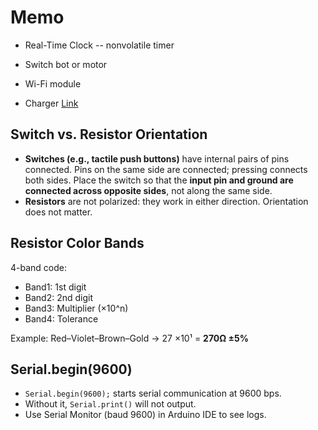 # Memo

* Real-Time Clock -- nonvolatile timer

* Switch bot or motor

* Wi-Fi module

* Charger
[Link](https://www.allaboutcircuits.com/projects/create-an-arduino-controlled-battery-charger)




##  Switch vs. Resistor Orientation

* **Switches (e.g., tactile push buttons)** have internal pairs of pins connected. Pins on the same side are connected; pressing connects both sides. Place the switch so that the **input pin and ground are connected across opposite sides**, not along the same side.
* **Resistors** are not polarized: they work in either direction. Orientation does not matter.

##  Resistor Color Bands

4-band code:

* Band1: 1st digit
* Band2: 2nd digit
* Band3: Multiplier (×10^n)
* Band4: Tolerance

Example: Red–Violet–Brown–Gold → 27 ×10¹ = **270Ω ±5%**

## Serial.begin(9600)

* `Serial.begin(9600);` starts serial communication at 9600 bps.
* Without it, `Serial.print()` will not output.
* Use Serial Monitor (baud 9600) in Arduino IDE to see logs.
